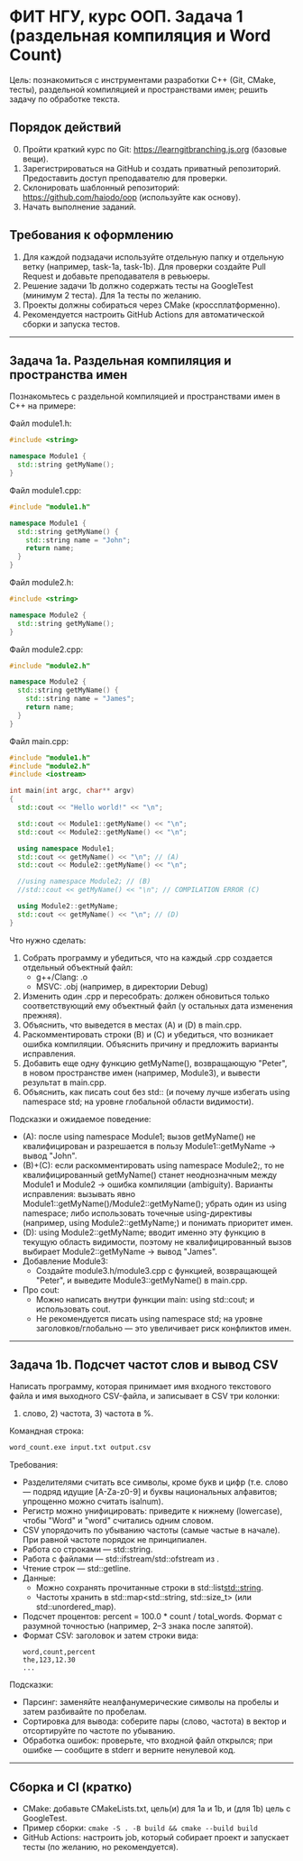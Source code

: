# ФИТ НГУ, курс ООП. Задача 1 (раздельная компиляция и Word Count)

Цель: познакомиться с инструментами разработки C++ (Git, CMake, тесты), раздельной компиляцией и пространствами имен; решить задачу по обработке текста.

## Порядок действий

0. Пройти краткий курс по Git: https://learngitbranching.js.org (базовые вещи).
1. Зарегистрироваться на GitHub и создать приватный репозиторий. Предоставить доступ преподавателю для проверки.
2. Склонировать шаблонный репозиторий: https://github.com/haiodo/oop (используйте как основу).
3. Начать выполнение заданий.

## Требования к оформлению

1. Для каждой подзадачи используйте отдельную папку и отдельную ветку (например, task-1a, task-1b). Для проверки создайте Pull Request и добавьте преподавателя в ревьюеры.
2. Решение задачи 1b должно содержать тесты на GoogleTest (минимум 2 теста). Для 1a тесты по желанию.
3. Проекты должны собираться через CMake (кроссплатформенно).
4. Рекомендуется настроить GitHub Actions для автоматической сборки и запуска тестов.

---

## Задача 1a. Раздельная компиляция и пространства имен

Познакомьтесь с раздельной компиляцией и пространствами имен в C++ на примере:

Файл module1.h:

```c++
#include <string>

namespace Module1 {
  std::string getMyName();
}
```

Файл module1.cpp:

```c++
#include "module1.h"

namespace Module1 {
  std::string getMyName() {
    std::string name = "John";
    return name;
  }
}
```

Файл module2.h:

```c++
#include <string>

namespace Module2 {
  std::string getMyName();
}
```

Файл module2.cpp:

```c++
#include "module2.h"

namespace Module2 {
  std::string getMyName() {
    std::string name = "James";
    return name;
  }
}
```

Файл main.cpp:

```c++
#include "module1.h"
#include "module2.h"
#include <iostream>

int main(int argc, char** argv)
{
  std::cout << "Hello world!" << "\n";

  std::cout << Module1::getMyName() << "\n";
  std::cout << Module2::getMyName() << "\n";

  using namespace Module1;
  std::cout << getMyName() << "\n"; // (A)
  std::cout << Module2::getMyName() << "\n";

  //using namespace Module2; // (B)
  //std::cout << getMyName() << "\n"; // COMPILATION ERROR (C)

  using Module2::getMyName;
  std::cout << getMyName() << "\n"; // (D)
}
```

Что нужно сделать:

1. Собрать программу и убедиться, что на каждый .cpp создается отдельный объектный файл:
   - g++/Clang: .o
   - MSVC: .obj (например, в директории Debug)
2. Изменить один .cpp и пересобрать: должен обновиться только соответствующий ему объектный файл (у остальных дата изменения прежняя).
3. Объяснить, что выведется в местах (A) и (D) в main.cpp.
4. Раскомментировать строки (B) и (C) и убедиться, что возникает ошибка компиляции. Объяснить причину и предложить варианты исправления.
5. Добавить еще одну функцию getMyName(), возвращающую "Peter", в новом пространстве имен (например, Module3), и вывести результат в main.cpp.
6. Объяснить, как писать cout без std:: (и почему лучше избегать using namespace std; на уровне глобальной области видимости).

Подсказки и ожидаемое поведение:

- (A): после using namespace Module1; вызов getMyName() не квалифицирован и разрешается в пользу Module1::getMyName → вывод "John".
- (B)+(C): если раскомментировать using namespace Module2;, то не квалифицированный getMyName() станет неоднозначным между Module1 и Module2 → ошибка компиляции (ambiguity).
  Варианты исправления: вызывать явно Module1::getMyName()/Module2::getMyName(); убрать один из using namespace; либо использовать точечные using-директивы (например, using Module2::getMyName;) и понимать приоритет имен.
- (D): using Module2::getMyName; вводит именно эту функцию в текущую область видимости, поэтому не квалифицированный вызов выбирает Module2::getMyName → вывод "James".
- Добавление Module3:
  - Создайте module3.h/module3.cpp с функцией, возвращающей "Peter", и выведите Module3::getMyName() в main.cpp.
- Про cout:
  - Можно написать внутри функции main: using std::cout; и использовать cout.
  - Не рекомендуется писать using namespace std; на уровне заголовков/глобально — это увеличивает риск конфликтов имен.

---

## Задача 1b. Подсчет частот слов и вывод CSV

Написать программу, которая принимает имя входного текстового файла и имя выходного CSV-файла, и записывает в CSV три колонки:

1. слово, 2) частота, 3) частота в %.

Командная строка:

```bash
word_count.exe input.txt output.csv
```

Требования:

- Разделителями считать все символы, кроме букв и цифр (т.е. слово — подряд идущие [A-Za-z0-9] и буквы национальных алфавитов; упрощенно можно считать isalnum).
- Регистр можно унифицировать: приведите к нижнему (lowercase), чтобы "Word" и "word" считались одним словом.
- CSV упорядочить по убыванию частоты (самые частые в начале). При равной частоте порядок не принципиален.
- Работа со строками — std::string.
- Работа с файлами — std::ifstream/std::ofstream из <fstream>.
- Чтение строк — std::getline.
- Данные:
  - Можно сохранять прочитанные строки в std::list<std::string>.
  - Частоты хранить в std::map<std::string, std::size_t> (или std::unordered_map).
- Подсчет процентов: percent = 100.0 \* count / total_words. Формат с разумной точностью (например, 2–3 знака после запятой).
- Формат CSV: заголовок и затем строки вида:
  ```
  word,count,percent
  the,123,12.30
  ...
  ```

Подсказки:

- Парсинг: заменяйте неалфанумерические символы на пробелы и затем разбивайте по пробелам.
- Сортировка для вывода: соберите пары (слово, частота) в вектор и отсортируйте по частоте по убыванию.
- Обработка ошибок: проверьте, что входной файл открылся; при ошибке — сообщите в stderr и верните ненулевой код.

---

## Сборка и CI (кратко)

- CMake: добавьте CMakeLists.txt, цель(и) для 1a и 1b, и (для 1b) цель с GoogleTest.
- Пример сборки: `cmake -S . -B build && cmake --build build`
- GitHub Actions: настроить job, который собирает проект и запускает тесты (по желанию, но рекомендуется).
